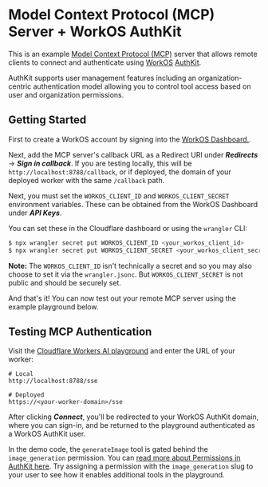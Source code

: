 # Model Context Protocol (MCP) Server + WorkOS AuthKit

This is an example [Model Context Protocol (MCP)](https://modelcontextprotocol.io/introduction) server that allows remote clients to connect and authenticate using [WorkOS](https://workos.com) [AuthKit](https://authkit.com).

AuthKit supports user management features including an organization-centric
authentication model allowing you to control tool access based on user and
organization permissions.

## Getting Started

First to create a WorkOS account by signing into the [WorkOS Dashboard.](https://dashboard.workos.com).

Next, add the MCP server's callback URL as a Redirect URI under **_Redirects_**
-> **_Sign in callback_**. If you are testing locally, this will be
`http://localhost:8788/callback`, or if deployed, the domain of your deployed
worker with the same `/callback` path.

Next, you must set the `WORKOS_CLIENT_ID` and `WORKOS_CLIENT_SECRET` environment
variables. These can be obtained from the WorkOS Dashboard under **_API Keys_**.

You can set these in the Cloudflare dashboard or using the `wrangler`
CLI:

```sh
$ npx wrangler secret put WORKOS_CLIENT_ID <your_workos_client_id>
$ npx wrangler secret put WORKOS_CLIENT_SECRET <your_workos_client_secret>
```

**Note:** The `WORKOS_CLIENT_ID` isn't technically a secret and so you may also
choose to set it via the `wrangler.jsonc`. But `WORKOS_CLIENT_SECRET` is not
public and should be securely set.

And that's it! You can now test out your remote MCP server using the example
playground below.

## Testing MCP Authentication

Visit the [Cloudflare Workers AI playground](https://playground.ai.cloudflare.com) and enter the URL of your worker:

```
# Local
http://localhost:8788/sse

# Deployed
https://<your-worker-domain>/sse
```

After clicking **_Connect_**, you'll be redirected to your WorkOS AuthKit
domain, where you can sign-in, and be returned to the playground authenticated
as a WorkOS AuthKit user.

In the demo code, the `generateImage` tool is gated behind the `image_generation` permission. You can [read more about Permissions in AuthKit here](https://workos.com/docs/user-management/roles-and-permissions). Try assigning a permission with the `image_generation` slug to your user to see how it enables additional tools in the playground.
